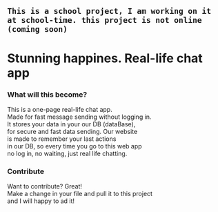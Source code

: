 ## `This is a school project, I am working on it at school-time. this project is not online (coming soon)`

# Stunning happines. Real-life chat app

### What will this become?
This is a one-page real-life chat app.<br/>
Made for fast message sending without logging in. <br/>
It stores your data in your our DB (dataBase),<br/>
for secure and fast data sending. Our website <br/>
is made to remember your last actions <br/>
in our DB, so every time you go to this web app<br/>
no log in, no waiting, just real life chatting.

### Contribute
Want to contribute? Great!<br/>
Make a change in your file and pull it to this project <br/>
and I will happy to ad it!
